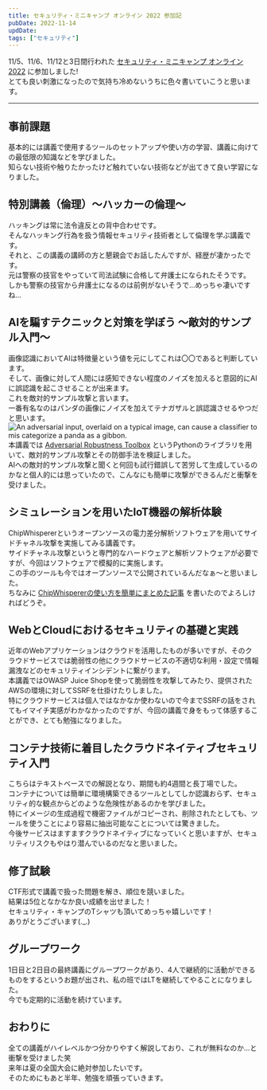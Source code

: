 ```yaml
---
title: セキュリティ・ミニキャンプ オンライン 2022 参加記
pubDate: 2022-11-14
updDate: 
tags: ["セキュリティ"]
---
```


11/5、11/6、11/12と3日間行われた
[セキュリティ・ミニキャンプ オンライン 2022](https://www.security-camp.or.jp/minicamp/online2022.html)
に参加しました!  
とても良い刺激になったので気持ち冷めないうちに色々書いていこうと思います。  

---

## 事前課題

基本的には講義で使用するツールのセットアップや使い方の学習、講義に向けての最低限の知識などを学びました。  
知らない技術や触りたかったけど触れていない技術などが出てきて良い学習になりました。  

## 特別講義（倫理）～ハッカーの倫理～

ハッキングは常に法令違反との背中合わせです。  
そんなハッキング行為を扱う情報セキュリティ技術者として倫理を学ぶ講義です。  
それと、この講義の講師の方と懇親会でお話したんですが、経歴が凄かったです。  
元は警察の技官をやっていて司法試験に合格して弁護士になられたそうです。  
しかも警察の技官から弁護士になるのは前例がないそうで…めっちゃ凄いですね…  

## AIを騙すテクニックと対策を学ぼう ～敵対的サンプル入門～

画像認識においてAIは特徴量という値を元にしてこれは〇〇であると判断しています。  
そして、画像に対して人間には感知できない程度のノイズを加えると意図的にAIに誤認識を起こさせることが出来ます。  
これを敵対的サンプル攻撃と言います。  
一番有名なのはパンダの画像にノイズを加えてテナガザルと誤認識させるやつだと思います。  
![An adversarial input, overlaid on a typical image, can cause a classifier to mis categorize a panda as a gibbon.](https://openai.com/content/images/2017/02/adversarial_img_1.png)
本講義では
[Adversarial Robustness Toolbox](https://github.com/Trusted-AI/adversarial-robustness-toolbox)
というPythonのライブラリを用いて、敵対的サンプル攻撃とその防御手法を検証しました。  
AIへの敵対的サンプル攻撃と聞くと何回も試行錯誤して苦労して生成しているのかなと個人的には思っていたので、こんなにも簡単に攻撃ができるんだと衝撃を受けました。  

## シミュレーションを用いたIoT機器の解析体験

ChipWhispererというオープンソースの電力差分解析ソフトウェアを用いてサイドチャネル攻撃を実施してみる講義です。  
サイドチャネル攻撃というと専門的なハードウェアと解析ソフトウェアが必要ですが、今回はソフトウェアで模擬的に実施します。  
この手のツールも今ではオープンソースで公開されているんだなぁ～と思いました。  
ちなみに
[ChipWhispererの使い方を簡単にまとめた記事](https://yashikota.com/blog/chipwhisperer)
を書いたのでよろしければどうぞ。  

## WebとCloudにおけるセキュリティの基礎と実践

近年のWebアプリケーションはクラウドを活用したものが多いですが、そのクラウドサービスでは脆弱性の他にクラウドサービスの不適切な利用・設定で情報漏洩などのセキュリティインシデントに繋がります。  
本講義ではOWASP Juice Shopを使って脆弱性を攻撃してみたり、提供されたAWSの環境に対してSSRFを仕掛けたりしました。  
特にクラウドサービスは個人ではなかなか使わないので今までSSRFの話をされてもイマイチ実感がわかなかったのですが、今回の講義で身をもって体感することができ、とても勉強になりました。  

## コンテナ技術に着目したクラウドネイティブセキュリティ入門

こちらはテキストベースでの解説となり、期間も約4週間と長丁場でした。  
コンテナについては簡単に環境構築できるツールとしてしか認識おらず、セキュリティ的な観点からどのような危険性があるのかを学びました。  
特にイメージの生成過程で機密ファイルがコピーされ、削除されたとしても、ツールを使うことにより容易に抽出可能なことについては驚きました。  
今後サービスはますますクラウドネイティブになっていくと思いますが、セキュリティリスクもやはり潜んでいるのだなと思いました。  

## 修了試験

CTF形式で講義で扱った問題を解き、順位を競いました。  
結果は5位となかなか良い成績を出せました！  
セキュリティ・キャンプのTシャツも頂いてめっちゃ嬉しいです！  
ありがとうございます(._.)  

## グループワーク

1日目と2日目の最終講義にグループワークがあり、4人で継続的に活動ができるものをするというお題が出され、私の班ではLTを継続してやることになりました。  
今でも定期的に活動を続けています。  

## おわりに

全ての講義がハイレベルかつ分かりやすく解説しており、これが無料なのか…と衝撃を受けました笑  
来年は夏の全国大会に絶対参加したいです。  
そのためにもあと半年、勉強を頑張っていきます。  
